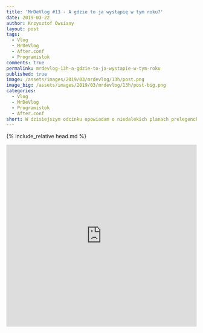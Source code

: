 ```yaml
---
title: 'MrDeVlog #13 - A gdzie to ja wystąpię w tym roku?'
date: 2019-03-22
author: Krzysztof Owsiany
layout: post
tags:
  - Vlog
  - MrDeVlog
  - After.conf
  - Programistok
comments: true
permalink: mrdevlog-13h-a-gdzie-to-ja-wystapie-w-tym-roku
published: true
image: /assets/images/2019/03/mrdevlog/13h/post.png
image_big: /assets/images/2019/03/mrdevlog/13h/post-big.png
categories:
  - Vlog
  - MrDeVlog
  - Programistok
  - After.conf
short: W dzisiejszym odcinku opowiadam o niedalekich planach prelegenckich, nowych zgłoszeniach np. na Programistok. Uchylam też rąbka tajemnicy jakie są podwaliny podcastu After.conf.
---
```

{% include_relative head.md %}

<div width="640" height="480" style="margin-left:auto; margin-right:auto;">
<embed width="100%" height="480" src="https://www.youtube.com/embed/BNx5rE5MZDs
"/>
</div>
